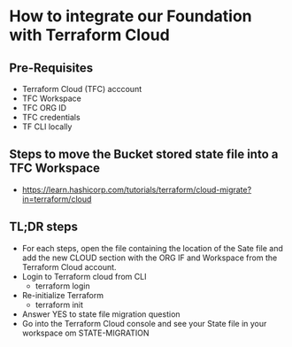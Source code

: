 # How to integrate our Foundation with Terraform Cloud

## Pre-Requisites

- Terraform Cloud (TFC) acccount
- TFC Workspace
- TFC ORG ID
- TFC credentials
- TF CLI locally

## Steps to move the Bucket stored state file into a TFC Workspace

- https://learn.hashicorp.com/tutorials/terraform/cloud-migrate?in=terraform/cloud

## TL;DR steps

- For each steps, open the file containing the location of the Sate file and add the new CLOUD section with the ORG IF and Workspace from the Terraform Cloud account.
- Login to Terraform cloud from CLI
  - terraform login
- Re-initialize Terraform
  - terraform init
- Answer YES to state file migration question
- Go into the Terraform Cloud console and see your State file in your workspace om STATE-MIGRATION 
